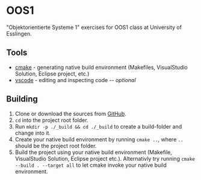 # OOS1

"Objektorientierte Systeme 1" exercises for OOS1 class at University of Esslingen.

## Tools

* [cmake](https://cmake.org/) - generating native build environment (Makefiles, VisualStudio Solution, Eclipse project, etc.)
* [vscode](https://code.visualstudio.com/) - editing and inspecting code -- _optional_

## Building

1. Clone or download the sources from [GitHub](https://github.com/FreeGeronimo/OOS1).
2. `cd` into the project root folder.
3. Run `mkdir -p ./_build && cd ./_build` to create a build-folder and change into it.
4. Create your native build environment by running `cmake ..`, where `..` should be the project root folder.
5. Build the project using your native build environment (Makefile, VisualStudio Solution, Eclipse project etc.). Alternativly try running `cmake --build . --target all` to let cmake invoke your native build environment.

